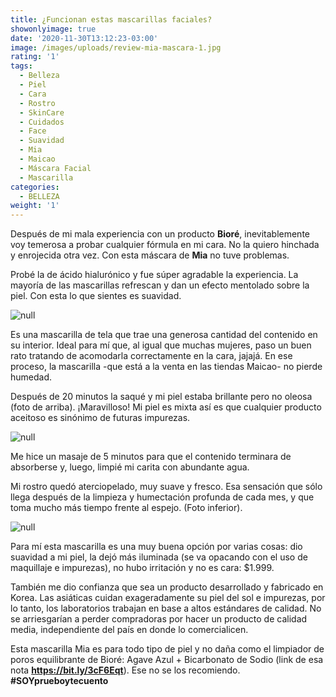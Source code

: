 ```yaml
---
title: ¿Funcionan estas mascarillas faciales?
showonlyimage: true
date: '2020-11-30T13:12:23-03:00'
image: /images/uploads/review-mia-mascara-1.jpg
rating: '1'
tags:
  - Belleza
  - Piel
  - Cara
  - Rostro
  - SkinCare
  - Cuidados
  - Face
  - Suavidad
  - Mia
  - Maicao
  - Máscara Facial
  - Mascarilla
categories:
  - BELLEZA
weight: '1'
---
```

Después de mi mala experiencia con un producto **Bioré**, inevitablemente voy temerosa a probar cualquier fórmula en mi cara. No la quiero hinchada y enrojecida otra vez. Con esta máscara de **Mia** no tuve problemas.

Probé la de ácido hialurónico y fue súper agradable la experiencia. La mayoría de las mascarillas refrescan y dan un efecto mentolado sobre la piel. Con esta lo que sientes es suavidad.

![null](/images/uploads/review-mia-collage.jpg)

Es una mascarilla de tela que trae una generosa cantidad del contenido en su interior. Ideal para mí que, al igual que muchas mujeres, paso un buen rato tratando de acomodarla correctamente en la cara, jajajá. En ese proceso, la mascarilla -que está a la venta en las tiendas Maicao- no pierde humedad.

Después de 20 minutos la saqué y mi piel estaba brillante pero no oleosa (foto de arriba). ¡Maravilloso! Mi piel es mixta así es que cualquier producto aceitoso es sinónimo de futuras impurezas.

![null](/images/uploads/review-mia-con-mascarilla.jpg)

Me hice un masaje de 5 minutos para que el contenido terminara de absorberse y, luego, limpié mi carita con abundante agua.

Mi rostro quedó aterciopelado, muy suave y fresco. Esa sensación que sólo llega después de la limpieza y humectación profunda de cada mes, y que toma mucho más tiempo frente al espejo. (Foto inferior).

![null](/images/uploads/review-mia-final.jpg)

Para mí esta mascarilla es una muy buena opción por varias cosas: dio suavidad a mi piel, la dejó más iluminada (se va opacando con el uso de maquillaje e impurezas), no hubo irritación y no es cara: $1.999.

También me dio confianza que sea un producto desarrollado y fabricado en Korea. Las asiáticas cuidan exageradamente su piel del sol e impurezas, por lo tanto, los laboratorios trabajan en base a altos estándares de calidad. No se arriesgarían a perder compradoras por hacer un producto de calidad media, independiente del país en donde lo comercialicen.

Esta mascarilla Mia es para todo tipo de piel y no daña como el limpiador de poros equilibrante de Bioré: Agave Azul + Bicarbonato de Sodio (link de esa nota **https://bit.ly/3cF6Eqt**). Ese no se los recomiendo. **\#SOYprueboytecuento**
